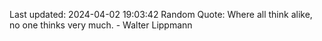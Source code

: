 Last updated: 2024-04-02 19:03:42
Random Quote: Where all think alike, no one thinks very much. - Walter Lippmann